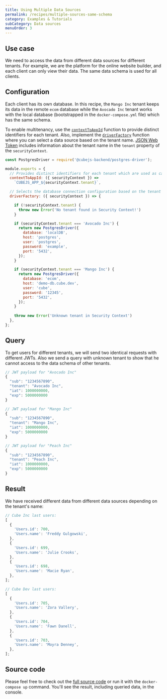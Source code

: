 ```yaml
---
title: Using Multiple Data Sources
permalink: /recipes/multiple-sources-same-schema
category: Examples & Tutorials
subCategory: Data sources
menuOrder: 3
---
```


## Use case

We need to access the data from different data sources for different tenants.
For example, we are the platform for the online website builder, and each client
can only view their data. The same data schema is used for all clients.

## Configuration

Each client has its own database. In this recipe, the `Mango Inc` tenant keeps
its data in the remote `ecom` database while the `Avocado Inc` tenant works with
the local database (bootstrapped in the `docker-compose.yml` file) which has the
same schema.

To enable multitenancy, use the
[`contextToAppId`](https://cube.dev/docs/config#options-reference-context-to-app-id)
function to provide distinct identifiers for each tenant. Also, implement the
[`driverFactory`](https://cube.dev/docs/config#options-reference-driver-factory)
function where you can select a data source based on the tenant name.
[JSON Web Token](https://cube.dev/docs/security) includes information about the
tenant name in the `tenant` property of the `securityContext`.

```javascript
const PostgresDriver = require('@cubejs-backend/postgres-driver');

module.exports = {
  // Provides distinct identifiers for each tenant which are used as caching keys
  contextToAppId: ({ securityContext }) =>
    `CUBEJS_APP_${securityContext.tenant}`,

  // Selects the database connection configuration based on the tenant name
  driverFactory: ({ securityContext }) => {

    if (!securityContext.tenant) {
      throw new Error('No tenant found in Security Context!')
    }

    if (securityContext.tenant === 'Avocado Inc') {
      return new PostgresDriver({
        database: 'localDB',
        host: 'postgres',
        user: 'postgres',
        password: 'example',
        port: '5432',
      });
    }

    if (securityContext.tenant === 'Mango Inc') {
      return new PostgresDriver({
        database: 'ecom',
        host: 'demo-db.cube.dev',
        user: 'cube',
        password: '12345',
        port: '5432',
      });
    } 
    
    throw new Error('Unknown tenant in Security Context')
  },
};

```

## Query

To get users for different tenants, we will send two identical requests with
different JWTs. Also we send a query with unknown tenant to show that he cannot
access to the data schema of other tenants.

```javascript
// JWT payload for "Avocado Inc"
{
  "sub": "1234567890",
  "tenant": "Avocado Inc",
  "iat": 1000000000,
  "exp": 5000000000
}
```

```javascript
// JWT payload for "Mango Inc"
{
  "sub": "1234567890",
  "tenant": "Mango Inc",
  "iat": 1000000000,
  "exp": 5000000000
}
```

```javascript
// JWT payload for "Peach Inc"
{
  "sub": "1234567890",
  "tenant": "Peach Inc",
  "iat": 1000000000,
  "exp": 5000000000
}
```

## Result

We have received different data from different data sources depending on the
tenant's name:

```javascript
// Cube Inc last users:
[
  {
    'Users.id': 700,
    'Users.name': 'Freddy Gulgowski',
  },
  {
    'Users.id': 699,
    'Users.name': 'Julie Crooks',
  },
  {
    'Users.id': 698,
    'Users.name': 'Macie Ryan',
  },
];
```

```javascript
// Cube Dev last users:
[
  {
    'Users.id': 705,
    'Users.name': 'Zora Vallery',
  },
  {
    'Users.id': 704,
    'Users.name': 'Fawn Danell',
  },
  {
    'Users.id': 703,
    'Users.name': 'Moyra Denney',
  },
];
```

## Source code

Please feel free to check out the
[full source code](https://github.com/cube-js/cube.js/tree/master/examples/recipes/multiple-sources-same-schema)
or run it with the `docker-compose up` command. You'll see the result, including
queried data, in the console.
